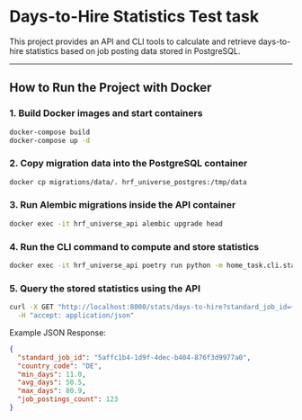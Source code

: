 # Days-to-Hire Statistics Test task

This project provides an API and CLI tools to calculate and retrieve days-to-hire statistics based on job posting data stored in PostgreSQL.

---

## How to Run the Project with Docker

### 1. Build Docker images and start containers

```bash
docker-compose build
docker-compose up -d
```

### 2. Copy migration data into the PostgreSQL container

```bash
docker cp migrations/data/. hrf_universe_postgres:/tmp/data
```

### 3. Run Alembic migrations inside the API container

```bash
docker exec -it hrf_universe_api alembic upgrade head
```

### 4. Run the CLI command to compute and store statistics

```bash
docker exec -it hrf_universe_api poetry run python -m home_task.cli.stats stats store --min-required 5
```

### 5. Query the stored statistics using the API

```bash
curl -X GET "http://localhost:8000/stats/days-to-hire?standard_job_id={standard_job_id}&country_code={country_code}" \
  -H "accept: application/json"
```

Example JSON Response:
```json
{
  "standard_job_id": "5affc1b4-1d9f-4dec-b404-876f3d9977a0",
  "country_code": "DE",
  "min_days": 11.0,
  "avg_days": 50.5,
  "max_days": 80.9,
  "job_postings_count": 123
}
```